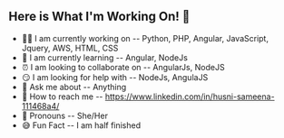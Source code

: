 ## Here is What I'm Working On! 🙂

- 👩💼 I am currently working on -- Python, PHP, Angular, JavaScript, Jquery, AWS, HTML, CSS
- 👾 I am currently learning -- Angular, NodeJs
- ⏰ I am looking to collaborate on -- AngularJs, NodeJS 
- 😏 I am looking for help with -- NodeJs, AngulaJS
- 💬 Ask me about -- Anything
- 🙌 How to reach me -- https://www.linkedin.com/in/husni-sameena-111468a4/
- 🙂 Pronouns -- She/Her
- 😅 Fun Fact -- I am half finished
